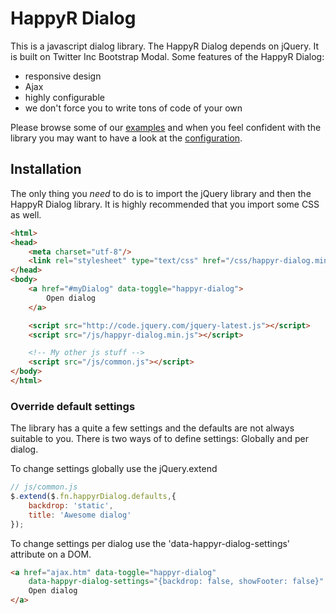 HappyR Dialog
=============

This is a javascript dialog library. The HappyR Dialog depends on jQuery. It is built on Twitter Inc Bootstrap Modal.
Some features of the HappyR Dialog:
* responsive design
* Ajax
* highly configurable
* we don't force you to write tons of code of your own

Please browse some of our [examples](http://developer.happyr.se/libraries/jquery-happyr-dialog/examples) and when
you feel confident with the library you may want to have a look at the
[configuration](http://developer.happyr.se/libraries/jquery-happyr-dialog#configuration).

## Installation

The only thing you *need* to do is to import the jQuery library and then the HappyR Dialog library. It is highly
recommended that you import some CSS as well.

```html
<html>
<head>
    <meta charset="utf-8"/>
    <link rel="stylesheet" type="text/css" href="/css/happyr-dialog.min.css" />
</head>
<body>
    <a href="#myDialog" data-toggle="happyr-dialog">
        Open dialog
    </a>

    <script src="http://code.jquery.com/jquery-latest.js"></script>
    <script src="/js/happyr-dialog.min.js"></script>

    <!-- My other js stuff -->
    <script src="/js/common.js"></script>
</body>
</html>

```

### Override default settings

The library has a quite a few settings and the defaults are not always suitable to you. There is two ways of to define
settings: Globally and per dialog.

To change settings globally use the jQuery.extend

```js
// js/common.js
$.extend($.fn.happyrDialog.defaults,{
    backdrop: 'static',
    title: 'Awesome dialog'
});

```

To change settings per dialog use the 'data-happyr-dialog-settings' attribute on a DOM.
```html
<a href="ajax.htm" data-toggle="happyr-dialog"
    data-happyr-dialog-settings="{backdrop: false, showFooter: false}" >
    Open dialog
</a>

```
